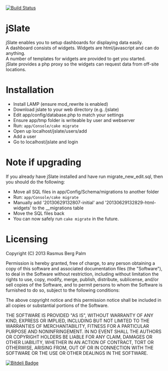 [![Build Status](https://travis-ci.org/rasmusbergpalm/jslate.png?branch=master)](https://travis-ci.org/rasmusbergpalm/jslate)

# jSlate

jSlate enables you to setup dashboards for displaying data easily.  
A dashboard consists of widgets. Widgets are html/javascript and can do anything.  
A number of templates for widgets are provided to get you started.  
jSlate provides a php proxy so the widgets can request data from off-site locations.

# Installation

 - Install LAMP (ensure mod_rewrite is enabled)
 - Download jslate to your web directory (e.g. /jslate)
 - Edit app/config/database.php to match your settings
 - Ensure app/tmp folder is writeable by user and webserver
 - Run: ```app/Console/cake migrate```
 - Open up localhost/jslate/users/add
 - Add a user
 - Go to localhost/jslate and login

# Note if upgrading
 If you already have jSlate installed and have run migrate_new_edit.sql, then you should do the following:

 - Move all SQL files in app/Config/Schema/migrations to another folder
 - Run: ```app/Console/cake migrate```
 - Manually add '20130629132807-initial' and '20130629132829-html-widgets' to the __migrations table
 - Move the SQL files back
 - You can now safely run ```cake migrate``` in the future.

# Licensing

Copyright (C) 2013 Rasmus Berg Palm

Permission is hereby granted, free of charge, to any person obtaining a copy of this software and associated documentation files (the "Software"), to deal in the Software without restriction, including without limitation the rights to use, copy, modify, merge, publish, distribute, sublicense, and/or sell copies of the Software, and to permit persons to whom the Software is furnished to do so, subject to the following conditions:

The above copyright notice and this permission notice shall be included in all copies or substantial portions of the Software.

THE SOFTWARE IS PROVIDED "AS IS", WITHOUT WARRANTY OF ANY KIND, EXPRESS OR IMPLIED, INCLUDING BUT NOT LIMITED TO THE WARRANTIES OF MERCHANTABILITY, FITNESS FOR A PARTICULAR PURPOSE AND NONINFRINGEMENT. IN NO EVENT SHALL THE AUTHORS OR COPYRIGHT HOLDERS BE LIABLE FOR ANY CLAIM, DAMAGES OR OTHER LIABILITY, WHETHER IN AN ACTION OF CONTRACT, TORT OR OTHERWISE, ARISING FROM, OUT OF OR IN CONNECTION WITH THE SOFTWARE OR THE USE OR OTHER DEALINGS IN THE SOFTWARE.


[![Bitdeli Badge](https://d2weczhvl823v0.cloudfront.net/rasmusbergpalm/jslate/trend.png)](https://bitdeli.com/free "Bitdeli Badge")

